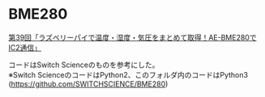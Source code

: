 # BME280

[第39回「ラズベリーパイで温度・湿度・気圧をまとめて取得！AE-BME280でIC2通信」](https://deviceplus.jp/hobby/raspberrypi_entry_039/)  

コードはSwitch Scienceのものを参考にした。  
※Switch ScienceのコードはPython2、このフォルダ内のコードはPython3
(https://github.com/SWITCHSCIENCE/BME280)
